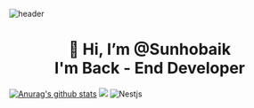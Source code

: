 ![header](https://capsule-render.vercel.app/api?type=wave&color=auto&height=300&section=header&text=Preferbaik&fontSize=70&desc=Back%20End%20Developer)

<div align=center><h1>👋 Hi, I’m @Sunhobaik <br> I'm Back - End Developer </h1></div>

[![Anurag's github stats](https://github-readme-stats.vercel.app/api?username=preferbaik)](https://github.com/anuraghazra/github-readme-stats)
<img src="https://img.shields.io/badge/HTML-E34F26?style=flat-square&logo=HTML5&logoColor=white"/>
![Nestjs](https://img.shields.io/badge/nestjs-black.svg?logo=nestjs&logoColor=white&style=for-the-badge)
